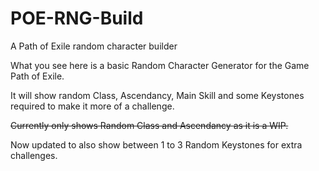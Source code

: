 # POE-RNG-Build
A Path of Exile random character builder

What you see here is a basic Random Character Generator for the Game Path of Exile. 

It will show random Class, Ascendancy, Main Skill and some Keystones required to make it more of a challenge. 

~~Currently only shows Random Class and Ascendancy as it is a WIP.~~

Now updated to also show between 1 to 3 Random Keystones for extra challenges.
